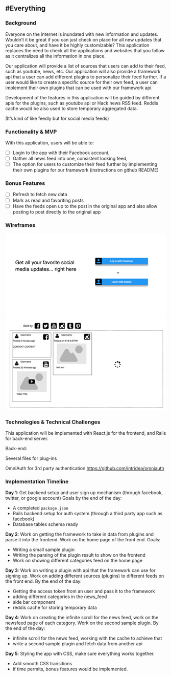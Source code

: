 ## #Everything

### Background

Everyone on the internet is inundated with new information and updates. Wouldn’t it be great if you can just check on place for all new updates that you care about, and have it be highly customizable? This application replaces the need to check all the applications and websites that you follow as it centralizes all the information in one place.

Our application will provide a list of sources that users can add to their feed, such as youtube, news, etc. Our application will also provide a framework api that a user can add different plugins to personalize their feed further. If a user would like to create a specific source for their own feed, a user can implement their own plugins that can be used with our framework api.

Development of the features in this application will be guided by different apis for the plugins, such as youtube api or Hack news RSS feed. Reddis cache would be also used to store temporary aggregated data.

(It’s kind of like feedly but for social media feeds)

### Functionality & MVP

With this application, users will be able to:

- [ ] Login to the app with their Facebook account,
- [ ] Gather all news feed into one, consistent looking feed,
- [ ] The option for users to customize their feed further by implementing their own plugins for our framework (instructions on github README)

### Bonus Features

- [ ] Refresh to fetch new data
- [ ] Mark as read and favoriting posts
- [ ] Have the feeds open up to the post in the original app and also allow posting to post directly to the original app

### Wireframes

![log in screen](./docs/wireframes/log_in.png)
![news feed page](./docs/wireframes/news_feed.png)

### Technologies & Technical Challenges


This application will be implemented with React.js for the frontend, and Rails for back-end server.

Back-end:

Several files for plug-ins

OmniAuth for 3rd party authentication
https://github.com/intridea/omniauth



### Implementation Timeline

**Day 1**: Get backend setup and user sign up mechanism (through facebook, twitter, or google account)  Goals by the end of the day:

- A completed `package.json`
- Rails backend setup for auth system (through a third party app such as facebook)
- Database tables schema ready

**Day 2**: Work on getting the framework to take in data from plugins and parse it into the frontend. Work on the home page of the front end. Goals:

- Writing a small sample plugin
- Writing the parsing of the plugin result to show on the frontend
- Work on showing different categories feed on the home page

**Day 3**: Work on writing a plugin with api that the framework can use for signing up. Work on adding different sources (plugins) to different feeds on the front end. By the end of the day:

- Getting the access token from an user and pass it to the framework
- adding different categories in the news_feed
- side bar component
- reddis cache for storing temporary data

**Day 4**: Work on creating the infinite scroll for the news feed, work on the newsfeed page of each category. Work on the second sample plugin. By the end of the day:

- infinite scroll for the news feed, working with the cache to achieve that
- write a second sample plugin and fetch data from another api

**Day 5**: Styling the app with CSS, make sure everything works together.
- Add smooth CSS transitions
- if time permits, bonus features would be implemented.
